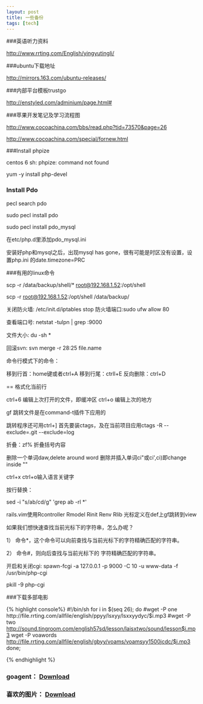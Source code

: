 ```yaml
---
layout: post
title: 一些备份
tags: [tech]
---
```


###英语听力资料

http://www.rrting.com/English/yingyutingli/


###ubuntu下载地址

http://mirrors.163.com/ubuntu-releases/

###内部平台模板trustgo

http://enstyled.com/adminium/page.html#

###苹果开发笔记及学习流程图

http://www.cocoachina.com/bbs/read.php?tid=73570&page=26

http://www.cocoachina.com/special/fornew.html

###Install phpize

centos 6 sh: phpize: command not found

yum -y install php-devel


### Install Pdo

pecl search pdo

sudo pecl install pdo

sudo pecl install pdo_mysql

在etc/php.d里添加pdo_mysql.ini


安装好php和mysql之后，出现mysql has gone，很有可能是时区没有设置，设置php.ini 的date.timezone=PRC 


###有用的linux命令

scp -r /data/backup/shell/* root@192.168.1.52:/opt/shell

scp -r root@192.168.1.52:/opt/shell /data/backup/

关闭防火墙: /etc/init.d/iptables stop
防火墙端口:sudo ufw allow 80

查看端口号:    netstat -tulpn | grep :9000

文件大小: du -sh *

回滚svn:
svn merge -r 28:25 file.name


命令行模式下的命令：

移到行首：home键或者ctrl+A
移到行尾：ctrll+E
反向删除：ctrl+D

== 格式化当前行


ctrl+6 编辑上次打开的文件，即缓冲区
ctrl+o 编辑上次的地方

gf 跳转文件是在command-t插件下应用的

跳转程序还可用ctrl+] 
首先要装ctags，及在当前项目应用ctags -R --exclude=.git --exclude=log

折叠：zf% 折叠括号内容

删除一个单词daw,delete around word
删除并插入单词ci"或ci',ci)即change inside ""

ctrl+x ctrl+o输入语言关键字

按行替换：

sed -i "s/ab/cd/g" 'grep ab -rl *'

rails.vim使用Rcontroller Rmodel Rinit Renv Rlib
光标定义在def上gf跳转到view


如果我们想快速查找当前光标下的字符串，怎么办呢？

1） 命令*，这个命令可以向前查找与当前光标下的字符精确匹配的字符串。

2） 命令#，则向后查找与当前光标下的 字符精确匹配的字符串。


开启和关闭cgi:
spawn-fcgi -a 127.0.0.1 -p 9000 -C 10 -u www-data -f /usr/bin/php-cgi

pkill -9 php-cgi

###下载多部电影

{% highlight console%}
#!/bin/sh
for i in $(seq 26); do
#wget -P one http://file.rrting.com/allfile/english/ppyy/lsxyy/lsxxyydyc/$i.mp3
#wget -P two http://sound.tingroom.com/english57sd/lesson/laisxtwo/sound/lesson$i.mp3 
wget -P voawords http://file.rrting.com/allfile/english/gbyy/voams/voamsyy1500jcdc/$i.mp3
done; 

{% endhighlight %}

### goagent： [Download](/upload/goagent.tar.gz)
### 喜欢的图片： [Download](/upload/pic.tar.gz)
